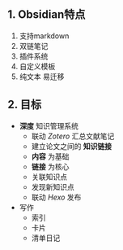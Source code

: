 ## 1. Obsidian特点

1. 支持markdown
2. 双链笔记
3. 插件系统
4. 自定义模板
5. 纯文本 易迁移

## 2. 目标

- **深度** 知识管理系统
	- 联动 $Zotero$ 汇总文献笔记
	- 建立论文之间的 **知识链接**
	- **内容** 为基础
	- **链接** 为核心
	- 关联知识点
	- 发现新知识点
	- 联动 $Hexo$ 发布
- 写作
	- 索引
	- 卡片
	- 清单日记

